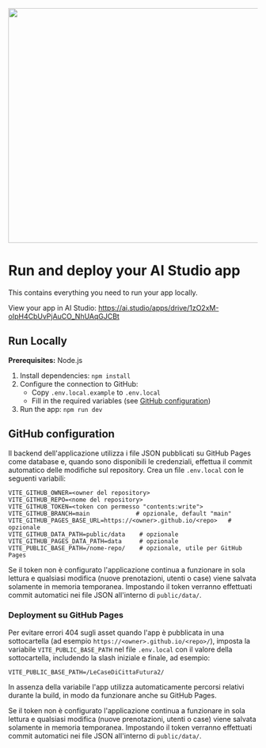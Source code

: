 <div align="center">
<img width="1200" height="475" alt="GHBanner" src="https://github.com/user-attachments/assets/0aa67016-6eaf-458a-adb2-6e31a0763ed6" />
</div>

# Run and deploy your AI Studio app

This contains everything you need to run your app locally.

View your app in AI Studio: https://ai.studio/apps/drive/1zO2xM-oIpH4CbUvPjAuCO_NhUAqGJCBt

## Run Locally

**Prerequisites:**  Node.js


1. Install dependencies:
   `npm install`
2. Configure the connection to GitHub:
   - Copy `.env.local.example` to `.env.local`
   - Fill in the required variables (see [GitHub configuration](#github-configuration))
3. Run the app:
   `npm run dev`

## GitHub configuration

Il backend dell'applicazione utilizza i file JSON pubblicati su GitHub Pages come database e, quando sono disponibili le credenziali, effettua il commit automatico delle modifiche sul repository. Crea un file `.env.local` con le seguenti variabili:

```
VITE_GITHUB_OWNER=<owner del repository>
VITE_GITHUB_REPO=<nome del repository>
VITE_GITHUB_TOKEN=<token con permesso "contents:write">
VITE_GITHUB_BRANCH=main             # opzionale, default "main"
VITE_GITHUB_PAGES_BASE_URL=https://<owner>.github.io/<repo>   # opzionale
VITE_GITHUB_DATA_PATH=public/data    # opzionale
VITE_GITHUB_PAGES_DATA_PATH=data     # opzionale
VITE_PUBLIC_BASE_PATH=/nome-repo/    # opzionale, utile per GitHub Pages
```

Se il token non è configurato l'applicazione continua a funzionare in sola lettura e qualsiasi modifica (nuove prenotazioni, utenti o case) viene salvata solamente in memoria temporanea. Impostando il token verranno effettuati commit automatici nei file JSON all'interno di `public/data/`.

### Deployment su GitHub Pages

Per evitare errori 404 sugli asset quando l'app è pubblicata in una sottocartella (ad esempio `https://<owner>.github.io/<repo>/`), imposta la variabile `VITE_PUBLIC_BASE_PATH` nel file `.env.local` con il valore della sottocartella, includendo la slash iniziale e finale, ad esempio:

```
VITE_PUBLIC_BASE_PATH=/LeCaseDiCittaFutura2/
```

In assenza della variabile l'app utilizza automaticamente percorsi relativi durante la build, in modo da funzionare anche su GitHub Pages.


Se il token non è configurato l'applicazione continua a funzionare in sola lettura e qualsiasi modifica (nuove prenotazioni, utenti o case) viene salvata solamente in memoria temporanea. Impostando il token verranno effettuati commit automatici nei file JSON all'interno di `public/data/`.

